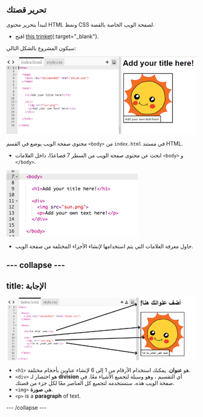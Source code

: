 ## تحرير قصتك

لنبدأ بتحرير محتوى HTML ونمط CSS لصفحة الويب الخاصة بالقصة.

+ افتح [this trinket](http://jumpto.cc/web-story){:target="_blank"}.

سيكون المشروع بالشكل التالي:

![لقطة شاشة](images/story-starter.png)

محتوى صفحة الويب يوضع في القسم `<body>` من `index.html` في مستند HTML.

+ ابحث عن محتوى صفحة الويب من السطر 7 فصاعدًا، داخل العلامات `<body>` و ` </body>`.

![لقطة الشاشة](images/story-html.png)

+ حاول معرفة العلامات التي يتم استخدامها لإنشاء الأجزاء المختلفة من صفحة الويب.

## \--- collapse \---

## title: الإجابة

![لقطة الشاشة](images/story-elements.png)

+ `<h1>` هو **عنوان**. يمكنك استخدام الأرقام من 1 إلى 6 لإنشاء عناوين بأحجام مختلفة.
+ `<div>` هو اختصار لـ **division** أي التقسيم ، وهو وسيلة لتجميع الأشياء معًا. في صفحة الويب هذه، ستستخدمه لتجميع كل العناصر معًا لكل جزء من قصتك.
+ `<img>` هي **صورة**.
+ `<p>` is a **paragraph** of text.

\--- /collapse \---